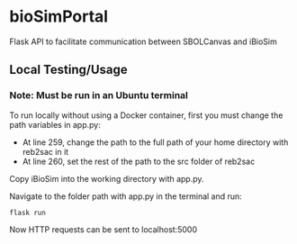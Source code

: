 # bioSimPortal
Flask API to facilitate communication between SBOLCanvas and iBioSim

## Local Testing/Usage

### Note: Must be run in an Ubuntu terminal
To run locally without using a Docker container, first you must change the path variables in app.py:

 - At line 259, change the path to the full path of your home directory with reb2sac in it
 - At line 260, set the rest of the path to the src folder of reb2sac

Copy iBioSim into the working directory with app.py.

Navigate to the folder path with app.py in the terminal and run:

`flask run`

Now HTTP requests can be sent to localhost:5000
